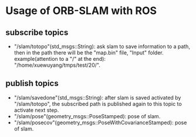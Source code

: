 # Usage of ORB-SLAM with ROS
## subscribe topics
* "/slam/totopo"(std_msgs::String): ask slam to save information to a path, then in the path there will be the "map.bin" file, "Input" folder. example(attention to a "/" at the end): "/home/xuewuyang/tmps/test/20/".
## publish topics
* "/slam/savedone"(std_msgs::String): after slam is saved activated by "/slam/totopo", the subscribed path is published again to this topic to activate next step.
* "/slam/pose"(geometry_msgs::PoseStamped): pose of slam.
* "/slam/posecov"(geometry_msgs::PoseWithCovarianceStamped): pose of slam.
